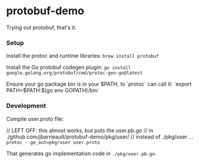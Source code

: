 # protobuf-demo

Trying out protobuf, that's it.

### Setup

Install the protoc and runtime libraries:
`brew install protobuf`

Install the Go protobuf codegen plugin:
`go install google.golang.org/protobuf/cmd/protoc-gen-go@latest`

Ensure your go package bin is in your $PATH, to `protoc` can call it:
`export PATH=$PATH:$(go env GOPATH)/bin`

### Development

Compile user.proto file:
<!-- `protoc --go_out=go/ --go_opt=paths=source_relative user.proto` -->

// LEFT OFF: this almost works, but puts the user.pb.go
// in ./github.com/jbarrieault/protobuf-demo/pkg/user/
// instead of ./pkg/user ...
`protoc --go_out=pkg/user user.proto`

That generates go implementation code in `./pkg/user.pb.go`.
